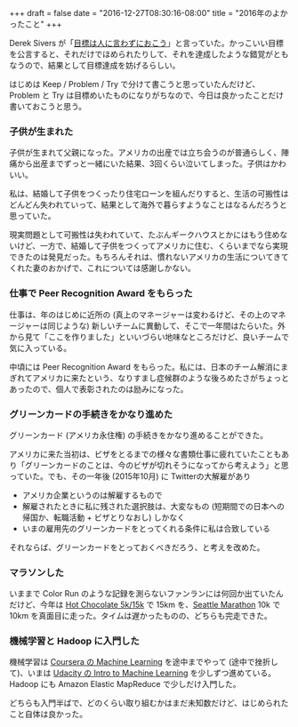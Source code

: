 +++
draft = false
date = "2016-12-27T08:30:16-08:00"
title = "2016年のよかったこと"
+++

Derek Sivers が「[目標は人に言わずにおこう](https://www.ted.com/talks/derek_sivers_keep_your_goals_to_yourself?language=ja)」と言っていた。かっこいい目標を公言すると、それだけでほめられたりして、それを達成したような錯覚がともなうので、結果として目標達成を妨げるらしい。

はじめは Keep / Problem / Try で分けて書こうと思っていたんだけど、Problem と Try は目標めいたものになりがちなので、今日は良かったことだけ書いておこうと思う。

### 子供が生まれた

子供が生まれて父親になった。アメリカの出産では立ち会うのが普通らしく、陣痛から出産までずっと一緒にいた結果、3回くらい泣いてしまった。子供はかわいい。

私は、結婚して子供をつくったり住宅ローンを組んだりすると、生活の可搬性はどんどん失われていって、結果として海外で暮らすようなことはなるんだろうと思っていた。

現実問題として可搬性は失われていて、たぶんギークハウスとかにはもう住めないけど、一方で、結婚して子供をつくってアメリカに住む、くらいまでなら実現できたのは発見だった。もちろんそれは、慣れないアメリカの生活についてきてくれた妻のおかげで、これについては感謝しかない。

### 仕事で Peer Recognition Award をもらった

仕事は、年のはじめに近所の (真上のマネージャーは変わるけど、その上のマネージャーは同じような) 新しいチームに異動して、そこで一年間はたらいた。外から見て「ここを作りました」といいづらい地味なところだけど、良いチームで気に入っている。

中頃には Peer Recognition Award をもらった。私には、日本のチーム解消にまぎれてアメリカに来たという、なりすまし症候群のような後ろめたさがちょっとあったので、個人で表彰されたのは励みになった。

### グリーンカードの手続きをかなり進めた

グリーンカード (アメリカ永住権) の手続きをかなり進めることができた。

アメリカに来た当初は、ビザをとるまでの様々な書類仕事に疲れていたこともあり「グリーンカードのことは、今のビザが切れそうになってから考えよう」と思っていた。でも、その一年後 (2015年10月) に Twitterの大解雇があり

- アメリカ企業というのは解雇するもので
- 解雇されたときに私に残された選択肢は、大変なもの (短期間での日本への帰国か、転職活動 + ビザとりなおし) しかなく
- いまの雇用先のグリーンカードをとってくれる条件に私は合致している

それならば、グリーンカードをとっておくべきだろう、と考えを改めた。

### マラソンした

いままで Color Run のような記録を測らないファンランには何回か出ていたんだけど、今年は [Hot Chocolate 5k/15k](https://www.hotchocolate15k.com/seattle/) で 15km を、[Seattle Marathon](http://www.seattlemarathon.org/) 10k で 10km を真面目に走った。タイムは遅かったものの、どちらも完走できた。

### 機械学習と Hadoop に入門した

機械学習は [Coursera の Machine Learning](https://www.coursera.org/learn/machine-learning) を途中までやって (途中で挫折して)、いまは [Udacity の Intro to Machine Learning](https://classroom.udacity.com/courses/ud120) を少しずつ進めている。Hadoop にも Amazon Elastic MapReduce で少しだけ入門した。

どちらも入門半ばで、どのくらい取り組むかはまだ未知数だけど、はじめられたこと自体は良かった。
